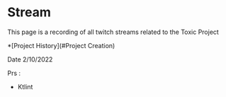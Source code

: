 # Stream 

This page is a recording of all twitch streams related to the Toxic Project 

*[Project History](#Project Creation)

Date 2/10/2022

Prs : 
*  Ktlint 